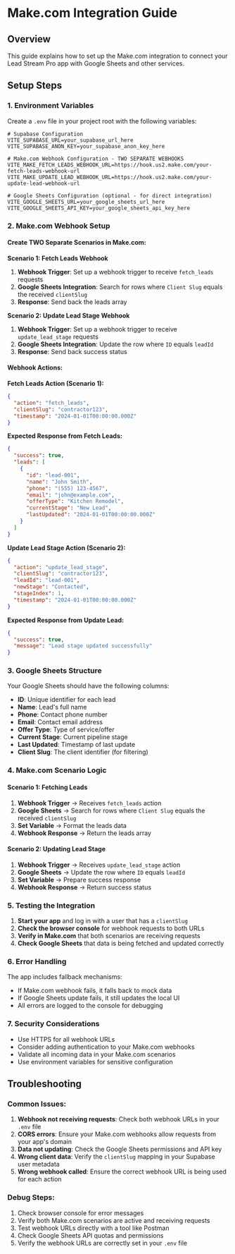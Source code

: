 # Make.com Integration Guide

## Overview
This guide explains how to set up the Make.com integration to connect your Lead Stream Pro app with Google Sheets and other services.

## Setup Steps

### 1. Environment Variables
Create a `.env` file in your project root with the following variables:

```env
# Supabase Configuration
VITE_SUPABASE_URL=your_supabase_url_here
VITE_SUPABASE_ANON_KEY=your_supabase_anon_key_here

# Make.com Webhook Configuration - TWO SEPARATE WEBHOOKS
VITE_MAKE_FETCH_LEADS_WEBHOOK_URL=https://hook.us2.make.com/your-fetch-leads-webhook-url
VITE_MAKE_UPDATE_LEAD_WEBHOOK_URL=https://hook.us2.make.com/your-update-lead-webhook-url

# Google Sheets Configuration (optional - for direct integration)
VITE_GOOGLE_SHEETS_URL=your_google_sheets_url_here
VITE_GOOGLE_SHEETS_API_KEY=your_google_sheets_api_key_here
```

### 2. Make.com Webhook Setup

#### Create TWO Separate Scenarios in Make.com:

**Scenario 1: Fetch Leads Webhook**
1. **Webhook Trigger**: Set up a webhook trigger to receive `fetch_leads` requests
2. **Google Sheets Integration**: Search for rows where `Client Slug` equals the received `clientSlug`
3. **Response**: Send back the leads array

**Scenario 2: Update Lead Stage Webhook**
1. **Webhook Trigger**: Set up a webhook trigger to receive `update_lead_stage` requests
2. **Google Sheets Integration**: Update the row where `ID` equals `leadId`
3. **Response**: Send back success status

#### Webhook Actions:

**Fetch Leads Action (Scenario 1):**
```json
{
  "action": "fetch_leads",
  "clientSlug": "contractor123",
  "timestamp": "2024-01-01T00:00:00.000Z"
}
```

**Expected Response from Fetch Leads:**
```json
{
  "success": true,
  "leads": [
    {
      "id": "lead-001",
      "name": "John Smith",
      "phone": "(555) 123-4567",
      "email": "john@example.com",
      "offerType": "Kitchen Remodel",
      "currentStage": "New Lead",
      "lastUpdated": "2024-01-01T00:00:00.000Z"
    }
  ]
}
```

**Update Lead Stage Action (Scenario 2):**
```json
{
  "action": "update_lead_stage",
  "clientSlug": "contractor123",
  "leadId": "lead-001",
  "newStage": "Contacted",
  "stageIndex": 1,
  "timestamp": "2024-01-01T00:00:00.000Z"
}
```

**Expected Response from Update Lead:**
```json
{
  "success": true,
  "message": "Lead stage updated successfully"
}
```

### 3. Google Sheets Structure
Your Google Sheets should have the following columns:
- **ID**: Unique identifier for each lead
- **Name**: Lead's full name
- **Phone**: Contact phone number
- **Email**: Contact email address
- **Offer Type**: Type of service/offer
- **Current Stage**: Current pipeline stage
- **Last Updated**: Timestamp of last update
- **Client Slug**: The client identifier (for filtering)

### 4. Make.com Scenario Logic

#### Scenario 1: Fetching Leads
1. **Webhook Trigger** → Receives `fetch_leads` action
2. **Google Sheets** → Search for rows where `Client Slug` equals the received `clientSlug`
3. **Set Variable** → Format the leads data
4. **Webhook Response** → Return the leads array

#### Scenario 2: Updating Lead Stage
1. **Webhook Trigger** → Receives `update_lead_stage` action
2. **Google Sheets** → Update the row where `ID` equals `leadId`
3. **Set Variable** → Prepare success response
4. **Webhook Response** → Return success status

### 5. Testing the Integration

1. **Start your app** and log in with a user that has a `clientSlug`
2. **Check the browser console** for webhook requests to both URLs
3. **Verify in Make.com** that both scenarios are receiving requests
4. **Check Google Sheets** that data is being fetched and updated correctly

### 6. Error Handling

The app includes fallback mechanisms:
- If Make.com webhook fails, it falls back to mock data
- If Google Sheets update fails, it still updates the local UI
- All errors are logged to the console for debugging

### 7. Security Considerations

- Use HTTPS for all webhook URLs
- Consider adding authentication to your Make.com webhooks
- Validate all incoming data in your Make.com scenarios
- Use environment variables for sensitive configuration

## Troubleshooting

### Common Issues:

1. **Webhook not receiving requests**: Check both webhook URLs in your `.env` file
2. **CORS errors**: Ensure your Make.com webhooks allow requests from your app's domain
3. **Data not updating**: Check the Google Sheets permissions and API key
4. **Wrong client data**: Verify the `clientSlug` mapping in your Supabase user metadata
5. **Wrong webhook called**: Ensure the correct webhook URL is being used for each action

### Debug Steps:

1. Check browser console for error messages
2. Verify both Make.com scenarios are active and receiving requests
3. Test webhook URLs directly with a tool like Postman
4. Check Google Sheets API quotas and permissions
5. Verify the webhook URLs are correctly set in your `.env` file 